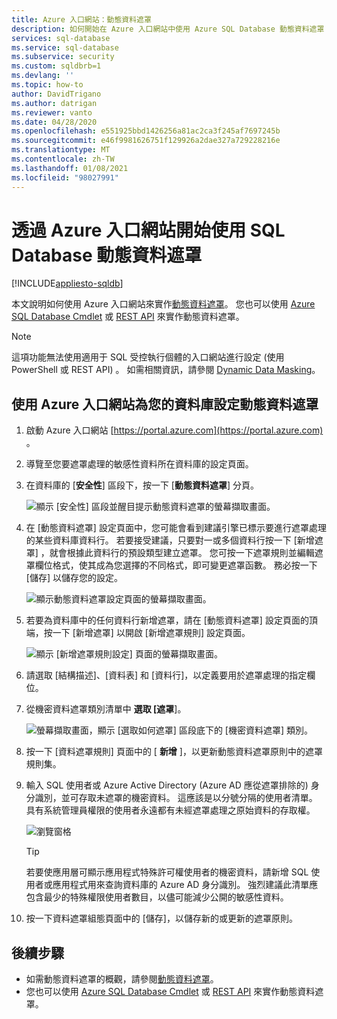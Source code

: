 ```yaml
---
title: Azure 入口網站：動態資料遮罩
description: 如何開始在 Azure 入口網站中使用 Azure SQL Database 動態資料遮罩
services: sql-database
ms.service: sql-database
ms.subservice: security
ms.custom: sqldbrb=1
ms.devlang: ''
ms.topic: how-to
author: DavidTrigano
ms.author: datrigan
ms.reviewer: vanto
ms.date: 04/28/2020
ms.openlocfilehash: e551925bbd1426256a81ac2ca3f245af7697245b
ms.sourcegitcommit: e46f9981626751f129926a2dae327a729228216e
ms.translationtype: MT
ms.contentlocale: zh-TW
ms.lasthandoff: 01/08/2021
ms.locfileid: "98027991"
---
```

# <a name="get-started-with-sql-database-dynamic-data-masking-with-the-azure-portal"></a>透過 Azure 入口網站開始使用 SQL Database 動態資料遮罩
[!INCLUDE[appliesto-sqldb](../includes/appliesto-sqldb.md)]

本文說明如何使用 Azure 入口網站來實作[動態資料遮罩](dynamic-data-masking-overview.md)。 您也可以使用 [Azure SQL Database Cmdlet](/powershell/module/az.sql/) 或 [REST API](/rest/api/sql/) 來實作動態資料遮罩。

> [!NOTE]
> 這項功能無法使用適用于 SQL 受控執行個體的入口網站進行設定 (使用 PowerShell 或 REST API) 。 如需相關資訊，請參閱 [Dynamic Data Masking](/sql/relational-databases/security/dynamic-data-masking)。

## <a name="set-up-dynamic-data-masking-for-your-database-using-the-azure-portal"></a>使用 Azure 入口網站為您的資料庫設定動態資料遮罩

1. 啟動 Azure 入口網站 [https://portal.azure.com](https://portal.azure.com) 。
2. 導覽至您要遮罩處理的敏感性資料所在資料庫的設定頁面。
3. 在資料庫的 [**安全性**] 區段下，按一下 [**動態資料遮罩**] 分頁。

   ![顯示 [安全性] 區段並醒目提示動態資料遮罩的螢幕擷取畫面。](./media/dynamic-data-masking-configure-portal/4_ddm_settings_tile.png)

4. 在 [動態資料遮罩] 設定頁面中，您可能會看到建議引擎已標示要進行遮罩處理的某些資料庫資料行。 若要接受建議，只要對一或多個資料行按一下 [新增遮罩] ，就會根據此資料行的預設類型建立遮罩。 您可按一下遮罩規則並編輯遮罩欄位格式，使其成為您選擇的不同格式，即可變更遮罩函數。 務必按一下 [儲存]  以儲存您的設定。

    ![顯示動態資料遮罩設定頁面的螢幕擷取畫面。](./media/dynamic-data-masking-configure-portal/5_ddm_recommendations.png)

5. 若要為資料庫中的任何資料行新增遮罩，請在 [動態資料遮罩] 設定頁面的頂端，按一下 [新增遮罩] 以開啟 [新增遮罩規則] 設定頁面。

    ![顯示 [新增遮罩規則設定] 頁面的螢幕擷取畫面。](./media/dynamic-data-masking-configure-portal/6_ddm_add_mask.png)

6. 請選取 [結構描述]、[資料表] 和 [資料行]，以定義要用於遮罩處理的指定欄位。
7. 從機密資料遮罩類別清單中 **選取 [遮罩**]。

    ![螢幕擷取畫面，顯示 [選取如何遮罩] 區段底下的 [機密資料遮罩] 類別。](./media/dynamic-data-masking-configure-portal/7_ddm_mask_field_format.png)

8. 按一下 [資料遮罩規則] 頁面中的 [ **新增** ]，以更新動態資料遮罩原則中的遮罩規則集。
9. 輸入 SQL 使用者或 Azure Active Directory (Azure AD 應從遮罩排除的) 身分識別，並可存取未遮罩的機密資料。 這應該是以分號分隔的使用者清單。 具有系統管理員權限的使用者永遠都有未經遮罩處理之原始資料的存取權。

    ![瀏覽窗格](./media/dynamic-data-masking-configure-portal/8_ddm_excluded_users.png)

    > [!TIP]
    > 若要使應用層可顯示應用程式特殊許可權使用者的機密資料，請新增 SQL 使用者或應用程式用來查詢資料庫的 Azure AD 身分識別。 強烈建議此清單應包含最少的特殊權限使用者數目，以儘可能減少公開的敏感性資料。

10. 按一下資料遮罩組態頁面中的 [儲存]，以儲存新的或更新的遮罩原則。

## <a name="next-steps"></a>後續步驟

- 如需動態資料遮罩的概觀，請參閱[動態資料遮罩](dynamic-data-masking-overview.md)。
- 您也可以使用 [Azure SQL Database Cmdlet](/powershell/module/az.sql/) 或 [REST API](/rest/api/sql/) 來實作動態資料遮罩。
